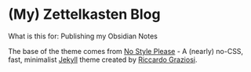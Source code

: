 # (My) Zettelkasten Blog
What is this for: Publishing my Obsidian Notes

The base of the theme comes from [No Style Please](https://github.com/riggraz/no-style-please) - A (nearly) no-CSS, fast, minimalist [Jekyll](https://jekyllrb.com/) theme created by [Riccardo Graziosi](https://github.com/riggraz/).





